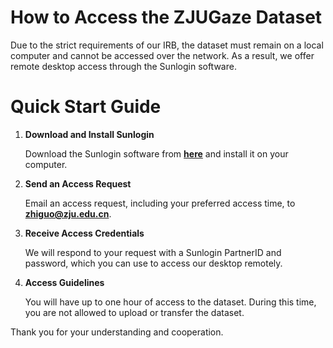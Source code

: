 # How to Access the ZJUGaze Dataset

Due to the strict requirements of our IRB, the dataset must remain on a local computer and cannot be accessed over the network. As a result, we offer remote desktop access through the Sunlogin software.

# Quick Start Guide

  1. **Download and Install Sunlogin**
     
     Download the Sunlogin software from **[here](https://sunlogin.oray.com/download)** and install it on your computer.
  
  2. **Send an Access Request**
     
     Email an access request, including your preferred access time, to **zhiguo@zju.edu.cn**.
  
  3. **Receive Access Credentials**
     
     We will respond to your request with a Sunlogin PartnerID and password, which you can use to access our desktop remotely.
  
  4. **Access Guidelines**
     
     You will have up to one hour of access to the dataset. During this time, you are not allowed to upload or transfer the dataset.
  
Thank you for your understanding and cooperation.
